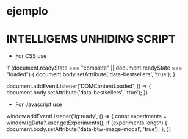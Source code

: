 # ejemplo

# INTELLIGEMS UNHIDING SCRIPT

- For CSS use

if (document.readyState === "complete" || document.readyState === "loaded") {
  document.body.setAttribute('data-bestsellers', 'true');
}

document.addEventListener('DOMContentLoaded', () => {
  document.body.setAttribute('data-bestsellers', 'true');
})


- For Javascript use

window.addEventListener('ig:ready', () => {
 const experiments = window.igData?.user.getExperiments();
 if (experiments.length) {
    document.body.setAttribute('data-btw-image-modal', 'true');
  };
})
